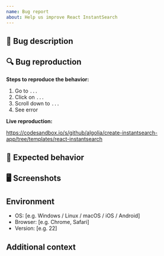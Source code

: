 ```yaml
---
name: Bug report
about: Help us improve React InstantSearch
---
```


## 🐛 Bug description

<!-- A clear and concise description of what the bug is. -->

## 🔍 Bug reproduction

**Steps to reproduce the behavior:**

1. Go to `...`
2. Click on `...`
3. Scroll down to `...`
4. See error

<!-- A live example helps a lot! Fork the sandbox, reproduce the bug and paste the URL here: -->

**Live reproduction:**

https://codesandbox.io/s/github/algolia/create-instantsearch-app/tree/templates/react-instantsearch

## 💭 Expected behavior

<!-- A clear and concise description of what you expected to happen. -->

## 🖥 Screenshots

<!-- If applicable, add screenshots to help explain your problem. -->

## Environment

- OS: [e.g. Windows / Linux / macOS / iOS / Android]
- Browser: [e.g. Chrome, Safari]
- Version: [e.g. 22]

## Additional context

<!-- Add any other context about the problem here. -->
